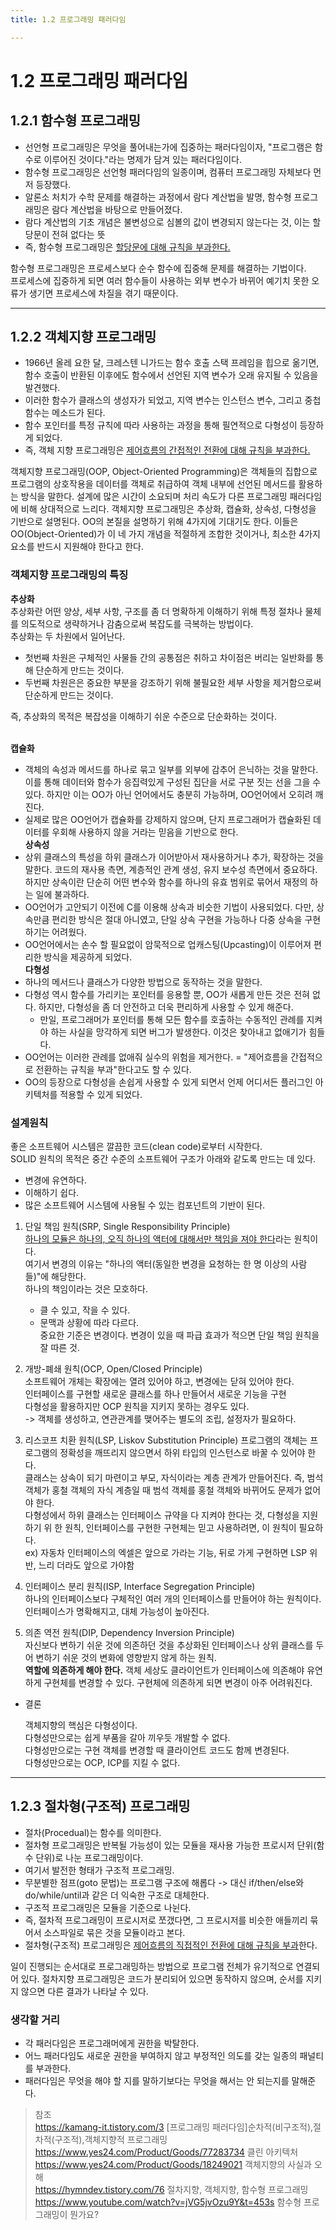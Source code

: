 ```yaml
---
title: 1.2 프로그래밍 패러다임

---
```


# 1.2 프로그래밍 패러다임

## 1.2.1 함수형 프로그래밍

* 선언형 프로그래밍은 무엇을 풀어내는가에 집중하는 패러다임이자, "프로그램은 함수로 이루어진 것이다."라는 명제가 담겨 있는 패러다임이다.
* 함수형 프로그래밍은 선언형 패러다임의 일종이며, 컴퓨터 프로그래밍 자체보다 먼저 등장했다.
* 알론소 처치가 수학 문제를 해결하는 과정에서 람다 계산법을 발명, 함수형 프로그래밍은 람다 계산법을 바탕으로 만들어졌다.
* 람다 계산법의 기초 개념은 불변성으로 심볼의 값이 변경되지 않는다는 것, 이는 할당문이 전혀 없다는 뜻
* 즉, 함수형 프로그래밍은 <u>할당문에 대해 규칙을 부과한다.</u>

함수형 프로그래밍은 프로세스보다 순수 함수에 집중해 문제를 해결하는 기법이다.<br> 프로세스에 집중하게 되면 여러 함수들이 사용하는 외부 변수가 바뀌어 예기치 못한 오류가 생기면 프로세스에 차질을 겪기 때문이다.

---

## 1.2.2 객체지향 프로그래밍

* 1966년 올레 요한 달, 크레스텐 니가드는 함수 호출 스택 프레임을 힙으로 옮기면, 함수 호출이 반환된 이후에도 함수에서 선언된 지역 변수가 오래 유지될 수 있음을 발견했다.
* 이러한 함수가 클래스의 생성자가 되었고, 지역 변수는 인스턴스 변수, 그리고 중첩 함수는 메소드가 된다.
* 함수 포인터를 특정 규칙에 따라 사용하는 과정을 통해 필연적으로 다형성이 등장하게 되었다.
* 즉, 객체 지향 프로그래밍은 <u>제어흐름의 간접적인 전환에 대해 규칙을 부과한다.</u>

객체지향 프로그래밍(OOP, Object-Oriented Programming)은 객체들의 집합으로 프로그램의 상호작용을 데이터를 객체로 취급하여 객체 내부에 선언된 메서드를 활용하는 방식을 말한다. 설계에 많은 시간이 소요되며 처리 속도가 다른 프로그래밍 패러다임에 비해 상대적으로 느리다.
객체지향 프로그래밍은 추상화, 캡슐화, 상속성, 다형성을 기반으로 설명된다.
OO의 본질을 설명하기 위해 4가지에 기대기도 한다. 이들은 OO(Object-Oriented)가 이 네 가지 개념을 적절하게 조합한 것이거나, 최소한 4가지 요소를 반드시 지원해야 한다고 한다.
### 객체지향 프로그래밍의 특징
**추상화**<br>
추상화란 어떤 양상, 세부 사항, 구조를 좀 더 명확하게 이해하기 위해 특정 절차나 물체를 의도적으로 생략하거나 감춤으로써 복잡도를 극복하는 방법이다.<br>
 추상화는 두 차원에서 일어난다.
 * 첫번째 차원은 구체적인 사물들 간의 공통점은 취하고 차이점은 버리는 일반화를 통해 단순하게 만드는 것이다.
 * 두번째 차원은은 중요한 부분을 강조하기 위해 불필요한 세부 사항을 제거함으로써 단순하게 만드는 것이다.

 즉, 추상화의 목적은 복잡성을 이해하기 쉬운 수준으로 단순화하는 것이다.

<br>**캡슐화**<br>

* 객체의 속성과 메서드를 하나로 묶고 일부를 외부에 감추어 은닉하는 것을 말한다.
 이를 통해 데이터와 함수가 응집력있게 구성된 집단을 서로 구분 짓는 선을 그을 수 있다. 하지만 이는 OO가 아닌 언어에서도 충분히 가능하며, OO언어에서 오히려 깨진다.
* 실제로 많은 OO언어가 캡슐화를 강제하지 않으며, 단지 프로그래머가 캡슐화된 데이터를 우회해 사용하지 않을 거라는 믿음을 기반으로 한다.
<br>**상속성**<br>
* 상위 클래스의 특성을 하위 클래스가 이어받아서 재사용하거나 추가, 확장하는 것을 말한다. 코드의 재사용 측면, 계층적인 관계 생성, 유지 보수성 측면에서 중요하다. 하지만 상속이란 단순히 어떤 변수와 함수를 하나의 유효 범위로 묶어서 재정의 하는 일에 불과하다.
* OO언어가 고안되기 이전에 C를 이용해 상속과 비슷한 기법이 사용되었다. 다만, 상속만큼 편리한 방식은 절대 아니였고, 단일 상속 구현을 가능하나 다중 상속을 구현하기는 어려웠다.
* OO언어에서는 손수 할 필요없이 암묵적으로 업캐스팅(Upcasting)이 이루어져 편리한 방식을 제공하게 되었다.
<br>**다형성**<br>
* 하나의 메서드나 클래스가 다양한 방법으로 동작하는 것을 말한다.
* 다형성 역시 함수를 가리키는 포인터를 응용할 뿐, OO가 새롭게 만든 것은 전혀 없다. 하지만, 다형성을 좀 더 안전하고 더욱 편리하게 사용할 수 있게 해준다.
  * 만일, 프로그래머가 포인터를 통해 모든 함수를 호출하는 수동적인 관례를 지켜야 하는 사실을 망각하게 되면 버그가 발생한다. 이것은 찾아내고 없애기가 힘들다.
* OO언어는 이러한 관례를 없애줘 실수의 위험을 제거한다. = "제어흐름을 간접적으로 전환하는 규칙을 부과"한다고도 할 수 있다.
* OO의 등장으로 다형성을 손쉽게 사용할 수 있게 되면서 언제 어디서든 플러그인 아키텍처를 적용할 수 있게 되었다.

### 설계원칙
좋은 소프트웨어 시스템은 깔끔한 코드(clean code)로부터 시작한다.<br>
SOLID 원칙의 목적은 중간 수준의 소프트웨어 구조가 아래와 같도록 만드는 데 있다.
* 변경에 유연하다.
* 이해하기 쉽다.
* 많은 소프트웨어 시스템에 사용될 수 있는 컴포넌트의 기반이 된다.<br>
 1. 단일 책임 원칙(SRP, Single Responsibility Principle)<br> 
  <u>하나의 모듈은 하나의, 오직 하나의 액터에 대해서만 책임을 져야 한다</u>라는 원칙이다.<br>
  여기서 변경의 이유는 "하나의 액터(동일한 변경을 요청하는 한 명 이상의 사람들)"에 해당한다.<br>
  하나의 책임이라는 것은 모호하다.
    * 클 수 있고, 작을 수 있다.
    * 문맥과 상황에 따라 다르다.<br>
    중요한 기준은 변경이다. 변경이 있을 때 파급 효과가 적으면 단일 책임 원칙을 잘 따른 것.<br>
 1. 개방-폐쇄 원칙(OCP, Open/Closed Principle)<br>
   소프트웨어 개체는 확장에는 열려 있어야 하고, 변경에는 닫혀 있어야 한다.<br>
   인터페이스를 구현할 새로운 클래스를 하나 만들어서 새로운 기능을 구현<br>
   다형성을 활용하지만 OCP 원칙을 지키지 못하는 경우도 있다.<br> 
   -> 객체를 생성하고, 연관관계를 맺어주는 별도의 조립, 설정자가 필요하다.<br>
 2. 리스코프 치환 원칙(LSP, Liskov Substitution Principle)
  프로그램의 객체는 프로그램의 정확성을 깨뜨리지 않으면서 하위 타입의 인스턴스로 바꿀
수 있어야 한다.<br>
  클래스는 상속이 되기 마련이고 부모, 자식이라는 계층 관계가 만들어진다. 즉, 범석 객체가 홍철 객체의 자식 계층일 때 범석 객체를 홍철 객체와 바뀌어도 문제가 없어야 한다.<br>
  다형성에서 하위 클래스는 인터페이스 규약을 다 지켜야 한다는 것, 다형성을 지원하기 위
한 원칙, 인터페이스를 구현한 구현체는 믿고 사용하려면, 이 원칙이 필요하다.<br>
ex) 자동차 인터페이스의 엑셀은 앞으로 가라는 기능, 뒤로 가게 구현하면 LSP 위반, 느리
더라도 앞으로 가야함

 1. 인터페이스 분리 원칙(ISP, Interface Segregation Principle)<br>
  하나의 인터페이스보다 구체적인 여러 개의 인터페이스를 만들어야 하는 원칙이다.
  인터페이스가 명확해지고, 대체 가능성이 높아진다.
 1. 의존 역전 원칙(DIP, Dependency Inversion Principle)<br>
   자신보다 변하기 쉬운 것에 의존하던 것을 추상화된 인터페이스나 상위 클래스를 두어 변하기 쉬운 것의 변화에 영향받지 않게 하는 원칙.<br>
   **역할에 의존하게 해야 한다.** 객체 세상도 클라이언트가 인터페이스에 의존해야 유연하게 구현체를 변경할 수 있다. 구현체에 의존하게 되면 변경이 아주 어려워진다.
* 결론
  
  객체지향의 핵심은 다형성이다.<br>
  다형성만으로는 쉽게 부품을 갈아 끼우듯 개발할 수 없다.<br>
  다형성만으로는 구현 객체를 변경할 때 클라이언트 코드도 함께 변경된다.<br>
  다형성만으로는 OCP, ICP를 지킬 수 없다.<br>

---

## 1.2.3 절차형(구조적) 프로그래밍

* 절차(Procedual)는 함수를 의미한다. 
* 절차형 프로그래밍은 반복될 가능성이 있는 모듈을 재사용 가능한 프로시저 단위(함수 단위)로 나눈 프로그래밍이다.
* 여기서 발전한 형태가 구조적 프로그래밍.
* 무분별한 점프(goto 문법)는 프로그램 구조에 해롭다 -> 대신 if/then/else와 do/while/until과 같은 더 익숙한 구조로 대체한다.
* 구조적 프로그래밍은 모듈을 기준으로 나뉜다.
* 즉, 절차적 프로그래밍이 프로시저로 쪼갰다면, 그 프로시저를 비슷한 애들끼리 묶어서 소스파일로 묶은 것을 모듈이라고 본다. 
* 절차형(구조적) 프로그래밍은 <u>제어흐름의 직접적인 전환에 대해 규칙을 부과</u>한다.

일이 진행되는 순서대로 프로그래밍하는 방법으로 프로그램 전체가 유기적으로 연결되어 있다. 절차지향 프로그래밍은 코드가 분리되어 있으면 동작하지 않으며, 순서를 지키지 않으면 다른 결과가 나타날 수 있다.


### **생각할 거리**
* 각 패러다임은 프로그래머에게 권한을 박탈한다.
* 어느 패러다임도 새로운 권한을 부여하지 않고 부정적인 의도를 갖는 일종의 패널티를 부과한다.
* 패러다임은 무엇을 해야 할 지를 말하기보다는 무엇을 해서는 안 되는지를 말해준다.
  

>참조<br>
https://kamang-it.tistory.com/3 [프로그래밍 패러다임]순차적(비구조적),절차적(구조적),객체지향적 프로그래밍 <br>
https://www.yes24.com/Product/Goods/77283734 클린 아키텍처 <br>
https://www.yes24.com/Product/Goods/18249021 객체지향의 사실과 오해 <br>
https://hymndev.tistory.com/76 절차지향, 객체지향, 함수형 프로그래밍 <br>
https://www.youtube.com/watch?v=jVG5jvOzu9Y&t=453s 함수형 프로그래밍이 뭔가요? <br>